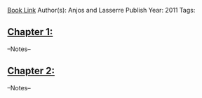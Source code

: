 
[Book Link]()
Author(s): Anjos and Lasserre
Publish Year: 2011
Tags:

## <u>Chapter 1: </u>
–Notes–


## <u>Chapter 2:</u>
–Notes–